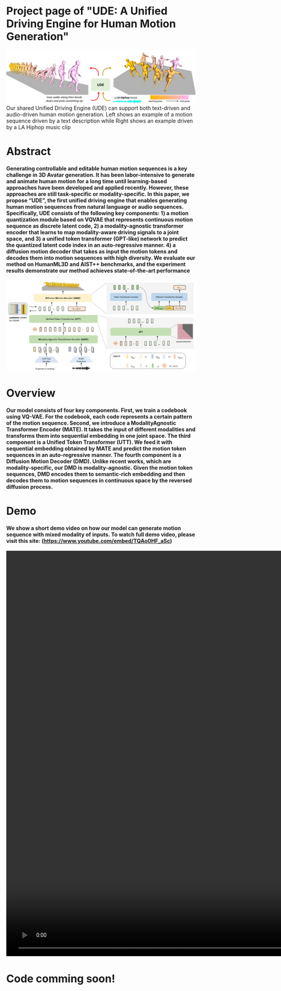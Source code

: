 # Project page of "UDE: A Unified Driving Engine for Human Motion Generation"

![plot](./assets/teaser.png)
Our shared Unified Driving Engine (UDE) can support both text-driven and audio-driven human motion generation. Left shows an example of a motion sequence driven by a text description while Right shows an example driven by a LA Hiphop music clip 

# Abstract
#### Generating controllable and editable human motion sequences is a key challenge in 3D Avatar generation. It has been labor-intensive to generate and animate human motion for a long time until learning-based approaches have been developed and applied recently. However, these approaches are still task-specific or modality-specific. In this paper, we propose “UDE”, the first unified driving engine that enables generating human motion sequences from natural language or audio sequences. Specifically, UDE consists of the following key components: 1) a motion quantization module based on VQVAE that represents continuous motion sequence as discrete latent code, 2) a modality-agnostic transformer encoder that learns to map modality-aware driving signals to a joint space, and 3) a unified token transformer (GPT-like) network to predict the quantized latent code index in an auto-regressive manner. 4) a diffusion motion decoder that takes as input the motion tokens and decodes them into motion sequences with high diversity. We evaluate our method on HumanML3D and AIST++ benchmarks, and the experiment results demonstrate our method achieves state-of-the-art performance

![plot](./assets/overview.png)

# Overview
#### Our model consists of four key components. First, we train a codebook using VQ-VAE. For the codebook, each code represents a certain pattern of the motion sequence. Second, we introduce a ModalityAgnostic Transformer Encoder (MATE). It takes the input of different modalities and transforms them into sequential embedding in one joint space. The third component is a Unified Token Transformer (UTT). We feed it with sequential embedding obtained by MATE and predict the motion token sequences in an auto-regressive manner. The fourth component is a Diffusion Motion Decoder (DMD). Unlike recent works, which are modality-specific, our DMD is modality-agnostic. Given the motion token sequences, DMD encodes them to semantic-rich embedding and then decodes them to motion sequences in continuous space by the reversed diffusion process.


# Demo

#### We show a short demo video on how our model can generate motion sequence with mixed modality of inputs. To watch full demo video, please visit this site: (https://www.youtube.com/embed/TQAo0HF_aSc)

<video src="./assets/v1.mp4" controls="controls" width="1920" height="1080"></video>


# Code comming soon!